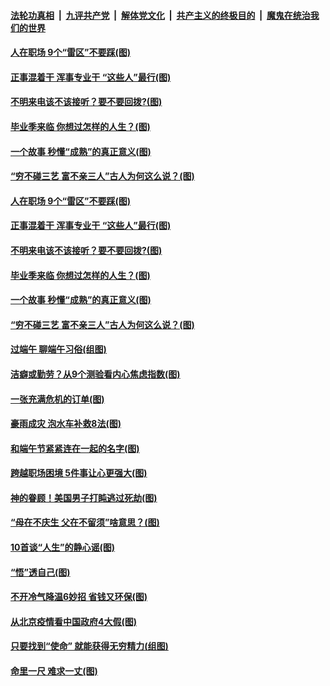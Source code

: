 ####  [法轮功真相](../../../../basic/blob/master/README.md?t=06261802) &nbsp;|&nbsp; [九评共产党](../../../../9ping.md/blob/master/README.md?t=06261802) &nbsp;|&nbsp; [解体党文化](../../../../jtdwh.md/blob/master/README.md?t=06261802)  &nbsp;|&nbsp; [共产主义的终极目的](../../../../gczydzjmd.md/blob/master/README.md?t=06261802) &nbsp;|&nbsp; [魔鬼在统治我们的世界](../../../../mgztzwmdsj.md/blob/master/README.md?t=06261802) 

#### [人在职场 9个“雷区”不要踩(图)](../pages/p8/937766.md?t=06261802) 

#### [正事混着干 浑事专业干 “这些人”最行(图)](../pages/p8/937732.md?t=06261802) 

#### [不明来电该不该接听？要不要回拨?(图)](../pages/p8/936929.md?t=06261802) 

#### [毕业季来临 你想过怎样的人生？(图)](../pages/p8/937661.md?t=06261802) 

#### [一个故事 秒懂“成熟”的真正意义(图)](../pages/p8/936405.md?t=06261802) 

#### [“穷不碰三艺 富不亲三人”古人为何这么说？(图)](../pages/p8/937602.md?t=06261802) 

#### [人在职场 9个“雷区”不要踩(图)](../pages/p8/937766.md?t=06261802) 

#### [正事混着干 浑事专业干 “这些人”最行(图)](../pages/p8/937732.md?t=06261802) 

#### [不明来电该不该接听？要不要回拨?(图)](../pages/p8/936929.md?t=06261802) 

#### [毕业季来临 你想过怎样的人生？(图)](../pages/p8/937661.md?t=06261802) 

#### [一个故事 秒懂“成熟”的真正意义(图)](../pages/p8/936405.md?t=06261802) 

#### [“穷不碰三艺 富不亲三人”古人为何这么说？(图)](../pages/p8/937602.md?t=06261802) 

#### [过端午 聊端午习俗(组图)](../pages/p8/937246.md?t=06261802) 

#### [洁癖或勤劳？从9个测验看内心焦虑指数(图)](../pages/p8/937558.md?t=06261802) 

#### [一张充满危机的订单(图)](../pages/p8/936981.md?t=06261802) 

#### [豪雨成灾 泡水车补救8法(图)](../pages/p8/937526.md?t=06261802) 

#### [和端午节紧紧连在一起的名字(图)](../pages/p8/937448.md?t=06261802) 

#### [跨越职场困境 5件事让心更强大(图)](../pages/p8/937375.md?t=06261802) 

#### [神的眷顾！美国男子打盹逃过死劫(图)](../pages/p8/936985.md?t=06261802) 

#### [“母在不庆生 父在不留须”啥意思？(图)](../pages/p8/937234.md?t=06261802) 

#### [10首谈“人生”的静心谣(图)](../pages/p8/936965.md?t=06261802) 

#### [“悟”透自己(图)](../pages/p8/936972.md?t=06261802) 

#### [不开冷气降温6妙招 省钱又环保(图)](../pages/p8/937329.md?t=06261802) 

#### [从北京疫情看中国政府4大假(图)](../pages/p8/937196.md?t=06261802) 

#### [只要找到“使命” 就能获得无穷精力(组图)](../pages/p8/937159.md?t=06261802) 

#### [命里一尺 难求一丈(图)](../pages/p8/936782.md?t=06261802) 

